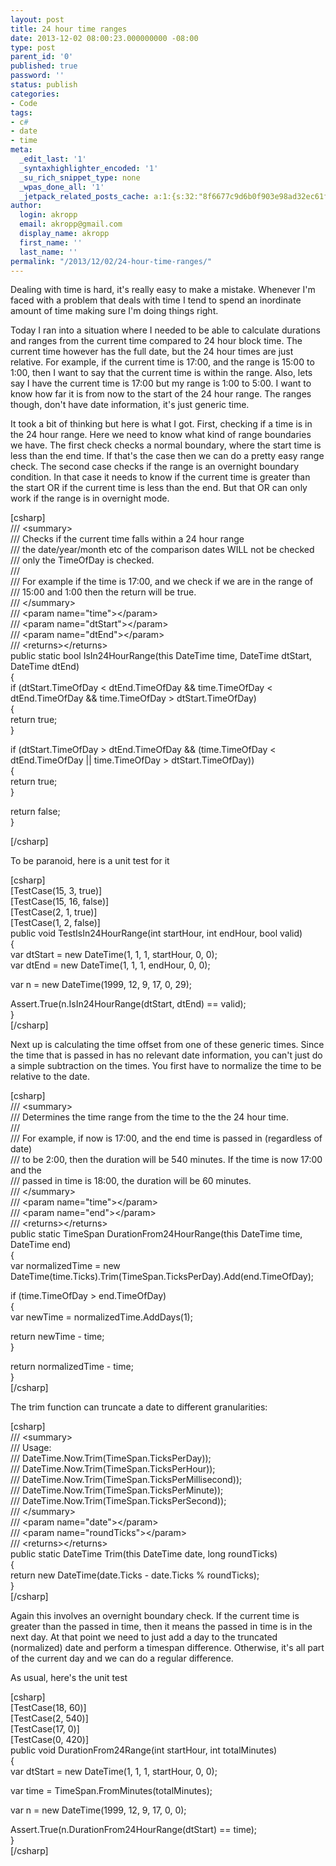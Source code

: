 ```yaml
---
layout: post
title: 24 hour time ranges
date: 2013-12-02 08:00:23.000000000 -08:00
type: post
parent_id: '0'
published: true
password: ''
status: publish
categories:
- Code
tags:
- c#
- date
- time
meta:
  _edit_last: '1'
  _syntaxhighlighter_encoded: '1'
  _su_rich_snippet_type: none
  _wpas_done_all: '1'
  _jetpack_related_posts_cache: a:1:{s:32:"8f6677c9d6b0f903e98ad32ec61f8deb";a:2:{s:7:"expires";i:1560668063;s:7:"payload";a:3:{i:0;a:1:{s:2:"id";i:3128;}i:1;a:1:{s:2:"id";i:3803;}i:2;a:1:{s:2:"id";i:2274;}}}}
author:
  login: akropp
  email: akropp@gmail.com
  display_name: akropp
  first_name: ''
  last_name: ''
permalink: "/2013/12/02/24-hour-time-ranges/"
---
```

Dealing with time is hard, it's really easy to make a mistake. Whenever I'm faced with a problem that deals with time I tend to spend an inordinate amount of time making sure I'm doing things right.

Today I ran into a situation where I needed to be able to calculate durations and ranges from the current time compared to 24 hour block time. The current time however has the full date, but the 24 hour times are just relative. For example, if the current time is 17:00, and the range is 15:00 to 1:00, then I want to say that the current time is within the range. Also, lets say I have the current time is 17:00 but my range is 1:00 to 5:00. I want to know how far it is from now to the start of the 24 hour range. The ranges though, don't have date information, it's just generic time.

It took a bit of thinking but here is what I got. First, checking if a time is in the 24 hour range. Here we need to know what kind of range boundaries we have. The first check checks a normal boundary, where the start time is less than the end time. If that's the case then we can do a pretty easy range check. The second case checks if the range is an overnight boundary condition. In that case it needs to know if the current time is greater than the start OR if the current time is less than the end. But that OR can only work if the range is in overnight mode.

[csharp]  
/// \<summary\>  
/// Checks if the current time falls within a 24 hour range  
/// the date/year/month etc of the comparison dates WILL not be checked  
/// only the TimeOfDay is checked.  
///  
/// For example if the time is 17:00, and we check if we are in the range of  
/// 15:00 and 1:00 then the return will be true.  
/// \</summary\>  
/// \<param name="time"\>\</param\>  
/// \<param name="dtStart"\>\</param\>  
/// \<param name="dtEnd"\>\</param\>  
/// \<returns\>\</returns\>  
public static bool IsIn24HourRange(this DateTime time, DateTime dtStart, DateTime dtEnd)  
{  
 if (dtStart.TimeOfDay \< dtEnd.TimeOfDay && time.TimeOfDay \< dtEnd.TimeOfDay && time.TimeOfDay \> dtStart.TimeOfDay)  
 {  
 return true;  
 }

if (dtStart.TimeOfDay \> dtEnd.TimeOfDay && (time.TimeOfDay \< dtEnd.TimeOfDay || time.TimeOfDay \> dtStart.TimeOfDay))  
 {  
 return true;  
 }

return false;  
}

[/csharp]

To be paranoid, here is a unit test for it

[csharp]  
[TestCase(15, 3, true)]  
[TestCase(15, 16, false)]  
[TestCase(2, 1, true)]  
[TestCase(1, 2, false)]  
public void TestIsIn24HourRange(int startHour, int endHour, bool valid)  
{  
 var dtStart = new DateTime(1, 1, 1, startHour, 0, 0);  
 var dtEnd = new DateTime(1, 1, 1, endHour, 0, 0);

var n = new DateTime(1999, 12, 9, 17, 0, 29);

Assert.True(n.IsIn24HourRange(dtStart, dtEnd) == valid);  
}  
[/csharp]

Next up is calculating the time offset from one of these generic times. Since the time that is passed in has no relevant date information, you can't just do a simple subtraction on the times. You first have to normalize the time to be relative to the date.

[csharp]  
/// \<summary\>  
/// Determines the time range from the time to the the 24 hour time.  
///  
/// For example, if now is 17:00, and the end time is passed in (regardless of date)  
/// to be 2:00, then the duration will be 540 minutes. If the time is now 17:00 and the  
/// passed in time is 18:00, the duration will be 60 minutes.  
/// \</summary\>  
/// \<param name="time"\>\</param\>  
/// \<param name="end"\>\</param\>  
/// \<returns\>\</returns\>  
public static TimeSpan DurationFrom24HourRange(this DateTime time, DateTime end)  
{  
 var normalizedTime = new DateTime(time.Ticks).Trim(TimeSpan.TicksPerDay).Add(end.TimeOfDay);

if (time.TimeOfDay \> end.TimeOfDay)  
 {  
 var newTime = normalizedTime.AddDays(1);

return newTime - time;  
 }

return normalizedTime - time;  
}  
[/csharp]

The trim function can truncate a date to different granularities:

[csharp]  
/// \<summary\>  
/// Usage:  
/// DateTime.Now.Trim(TimeSpan.TicksPerDay));  
/// DateTime.Now.Trim(TimeSpan.TicksPerHour));  
/// DateTime.Now.Trim(TimeSpan.TicksPerMillisecond));  
/// DateTime.Now.Trim(TimeSpan.TicksPerMinute));  
/// DateTime.Now.Trim(TimeSpan.TicksPerSecond));  
/// \</summary\>  
/// \<param name="date"\>\</param\>  
/// \<param name="roundTicks"\>\</param\>  
/// \<returns\>\</returns\>  
public static DateTime Trim(this DateTime date, long roundTicks)  
{  
 return new DateTime(date.Ticks - date.Ticks % roundTicks);  
}  
[/csharp]

Again this involves an overnight boundary check. If the current time is greater than the passed in time, then it means the passed in time is in the next day. At that point we need to just add a day to the truncated (normalized) date and perform a timespan difference. Otherwise, it's all part of the current day and we can do a regular difference.

As usual, here's the unit test

[csharp]  
[TestCase(18, 60)]  
[TestCase(2, 540)]  
[TestCase(17, 0)]  
[TestCase(0, 420)]  
public void DurationFrom24Range(int startHour, int totalMinutes)  
{  
 var dtStart = new DateTime(1, 1, 1, startHour, 0, 0);

var time = TimeSpan.FromMinutes(totalMinutes);

var n = new DateTime(1999, 12, 9, 17, 0, 0);

Assert.True(n.DurationFrom24HourRange(dtStart) == time);  
}  
[/csharp]

